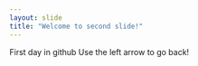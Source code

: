 ```yaml
---
layout: slide
title: "Welcome to second slide!"
---
```

First day in github
Use the left arrow to go back!
